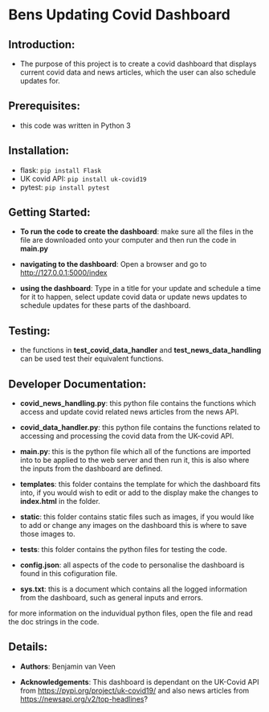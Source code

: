 # Bens Updating Covid Dashboard


## Introduction:

- The purpose of this project is to create a covid dashboard that displays current covid data and news articles, which the user can also schedule updates for.


## Prerequisites:

- this code was written in Python 3


## Installation:

- flask: ```pip install Flask```
- UK covid API: ```pip install uk-covid19```
- pytest: ```pip install pytest```


## Getting Started:

- **To run the code to create the dashboard**: make sure all the files in the file are downloaded onto your computer and then run the code in **main.py**

- **navigating to the dashboard**: Open a browser and go to http://127.0.0.1:5000/index

- **using the dashboard**: Type in a title for your update and schedule a time for it to happen, select update covid data or update news   updates to schedule updates for these parts of the dashboard.


## Testing:

- the functions in **test_covid_data_handler** and **test_news_data_handling** can be used test their equivalent functions.


## Developer Documentation:

- **covid_news_handling.py**: this python file contains the functions which access and update covid related news articles from the news API.

- **covid_data_handler.py**: this python file contains the functions related to accessing and processing the covid data from the UK-covid API.

- **main.py**: this is the python file which all of the functions are imported into to be applied to the web server and then run it, this is also where the inputs from the dashboard are defined.

- **templates**: this folder contains the template for which the dashboard fits into, if you would wish to edit or add to the display make the changes to **index.html** in the folder.

- **static**: this folder contains static files such as images, if you would like to add or change any images on the dashboard this is where to save those images to.

- **tests**: this folder contains the python files for testing the code.

- **config.json**: all aspects of the code to personalise the dashboard is found in this cofiguration file.

- **sys.txt**: this is a document which contains all the logged information from the dashboard, such as general inputs and errors.

for more information on the induvidual python files, open the file and read the doc strings in the code.


## Details:

- **Authors**: Benjamin van Veen

- **Acknowledgements**: This dashboard is dependant on the UK-Covid API from https://pypi.org/project/uk-covid19/ and also news articles from https://newsapi.org/v2/top-headlines?